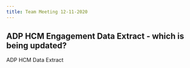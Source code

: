```yaml
---
title: Team Meeting 12-11-2020
---
```


## ADP HCM Engagement Data Extract  - which is being updated?
ADP HCM Data Extract
##
